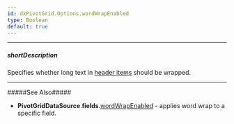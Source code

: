 ```yaml
---
id: dxPivotGrid.Options.wordWrapEnabled
type: Boolean
default: true
---
```

---
##### shortDescription
Specifies whether long text in [header items](/concepts/05%20Widgets/PivotGrid/010%20Visual%20Elements/02%20Headers.md '/Documentation/Guide/UI_Components/PivotGrid/Visual_Elements/#Headers') should be wrapped.

---
#####See Also#####
- **PivotGridDataSource**.**fields**.[wordWrapEnabled](/api-reference/30%20Data%20Layer/PivotGridDataSource/1%20Configuration/fields/wordWrapEnabled.md '/Documentation/ApiReference/Data_Layer/PivotGridDataSource/Configuration/fields/#wordWrapEnabled') - applies word wrap to a specific field.
